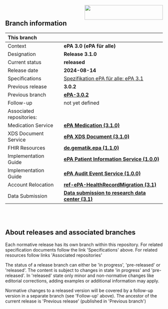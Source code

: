 <img align="right" width="250" height="47" src="images/Gematik_Logo_Flag_With_Background.png"/> <br/>    

## Branch information

|This branch||
|:----|----|
| Context| __ePA 3.0 (ePA für alle)__|
| Designation  | __Release 3.1.0__  |
| Current status | __released__ |
| Release date   | __2024-08-14__  |
| Specifications| [Spezifikation ePA für alle: ePA 3.1](https://fachportal.gematik.de/anwendungen/elektronische-patientenakte-fuer-alle#c10514)|
| Previous release| __3.0.2__|
| Previous branch | [**ePA-3.0.2**](https://github.com/gematik/ePA-Basic/tree/ePA-3.0.2)|
| Follow-up | not yet defined |
| Associated repositories:||
| Medication Service | [**ePA Medication (3.1.0)**](https://github.com/gematik/ePA-Medication/tree/ePA-3.1.0) |
| XDS Document Service | [**ePA XDS Document (3.1.0)**](https://github.com/gematik/ePA-XDS-Document/tree/ePA-3.1.0) |
| FHIR Resources | [**de.gematik.epa (1.1.0)**](https://simplifier.net/packages/de.gematik.epa/1.1.0) |
| Implementation Guide | [**ePA Patient Information Service (1.0.0)**](https://simplifier.net/guide/patient-information-service?version=1.0.0) |
| Implementation Guide | [**ePA Audit Event Service (1.0.0)**](https://simplifier.net/guide/audit-event-service?version=1.0.0) |
| Account Relocation | [**ref-ePA-HealthRecordMigration (3.1)**](https://github.com/gematik/ref-ePA-HealthRecordMigration/tree/ePA-3.1) |
| Data Submission | [**Data submission to research data center (3.1)**](https://github.com/gematik/epa-research/tree/ePA-3.1) |  

</br>
</br>

## About releases and associated branches
Each normative release has its own branch within this repository.
For related specification documents follow the link 'Specifications' above. For related resources follow links 'Associated repositories'

The status of a release branch can either be 'in progress', 'pre-released' or 'released'. The content is subject to changes in state 'in progress' and 'pre-released'. In 'released' state only minor and non-normative changes like editorial corrections, adding examples or additional information may apply.

Normative changes to a released version will be covered by a follow-up version in a separate branch (see 'Follow-up' above). The ancestor of the current release is 'Previous release' (published in 'Previous branch')